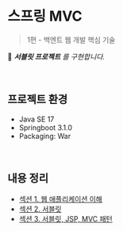 # 스프링 MVC
> 1편 - 백엔트 웹 개발 핵심 기술 

🌱 _**서블릿 프로젝트** 를 구현합니다._

<br>
  
## 프로젝트 환경
- Java SE 17
- Springboot 3.1.0
- Packaging: War

<br>

## 내용 정리

* [섹션 1. 웹 애플리케이션 이해](https://velog.io/@leeseunghee00/1-%EC%9B%B9-%EC%95%A0%ED%94%8C%EB%A6%AC%EC%BC%80%EC%9D%B4%EC%85%98-%EC%9D%B4%ED%95%B4)
* [섹션 2. 서블릿](https://velog.io/@leeseunghee00/%EC%84%B9%EC%85%98-2-%EC%84%9C%EB%B8%94%EB%A6%BF)
* [섹션 3. 서블릿, JSP, MVC 패턴](https://velog.io/@leeseunghee00/%EC%84%B9%EC%85%98-3-%EC%84%9C%EB%B8%94%EB%A6%BF-JSP-MVC-%ED%8C%A8%ED%84%B4)
